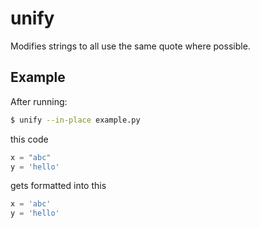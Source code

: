 # unify

Modifies strings to all use the same quote where possible.

## Example

After running:

```bash
$ unify --in-place example.py
```

this code

```python
x = "abc"
y = 'hello'
```

gets formatted into this

```python
x = 'abc'
y = 'hello'
```